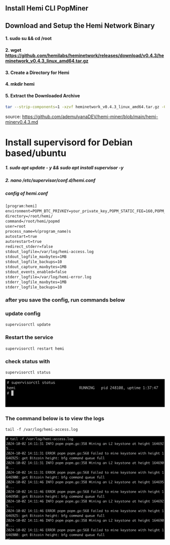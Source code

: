 ## **Install Hemi CLI PopMiner** 

## Download and Setup the Hemi Network Binary
#### 1. sudo su && cd /root
#### 2. wget https://github.com/hemilabs/heminetwork/releases/download/v0.4.3/heminetwork_v0.4.3_linux_amd64.tar.gz
#### 3. Create a Directory for Hemi
#### 4. mkdir hemi
#### 5. Extract the Downloaded Archive
```sh
tar --strip-components=1 -xzvf heminetwork_v0.4.3_linux_amd64.tar.gz -C hemi
```
source: https://github.com/ademulyanaDEV/hemi-miner/blob/main/hemi-minerv0.4.3.md

# Install supervisord for Debian based/ubuntu

##### 1. sudo apt update - y && sudo apt install supervisor -y
##### 2. nano /etc/supervisor/conf.d/hemi.conf
##### config of hemi.conf
####
```
[program:hemi]
environment=POPM_BTC_PRIVKEY=your_private_key,POPM_STATIC_FEE=160,POPM_BFG_URL=wss://testnet.rpc.hemi.network/v1/ws/public
directory=/root/hemi/
command=/root/hemi/popmd
user=root
process_name=%(program_name)s
autostart=true
autorestart=true
redirect_stderr=false
stdout_logfile=/var/log/hemi-access.log
stdout_logfile_maxbytes=1MB
stdout_logfile_backups=10
stdout_capture_maxbytes=1MB
stdout_events_enabled=false
stderr_logfile=/var/log/hemi-error.log
stderr_logfile_maxbytes=1MB
stderr_logfile_backups=10
```
### after you save the config, run commands below

### update config

```
supervisorctl update
```
### Restart the service 
```
supervisorctl restart hemi
```
### check status with
```
supervisorctl status
```
![screenshot](image.png)


### The command below is to view the logs
```
tail -f /var/log/hemi-access.log
```
![screenshot](logs-hemi.png)
